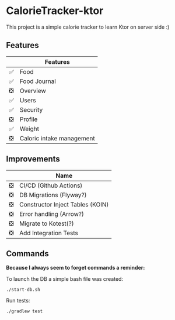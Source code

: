 # CalorieTracker-ktor

This project is a simple calorie tracker to learn Ktor on server side :)

## Features

|   | Features                  |
|---|---------------------------|
| ✅ | Food                      |
| ✅ | Food Journal              |
| ❎ | Overview                  |
| ✅ | Users                     |
| ✅ | Security                  |
| ❎ | Profile                   |
| ✅ | Weight                    |
| ❎ | Caloric intake management |

## Improvements

|   | Name                             |
|---|----------------------------------|
| ❎ | CI/CD (Github Actions)           |
| ❎ | DB Migrations (Flyway?)          |
| ❎ | Constructor Inject Tables (KOIN) |
| ❎ | Error handling (Arrow?)          |
| ❎ | Migrate to Kotest(?)             |
| ❎ | Add Integration Tests            |

## Commands

__Because I always seem to forget commands a reminder:__

To launch the DB a simple bash file was created:

```shell
./start-db.sh
```

Run tests:

```shell
./gradlew test
```

